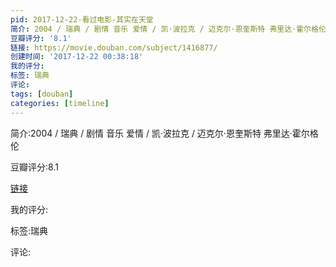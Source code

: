```yaml
---
pid: 2017-12-22-看过电影-其实在天堂
简介: 2004 / 瑞典 / 剧情 音乐 爱情 / 凯·波拉克 / 迈克尔·恩奎斯特 弗里达·霍尔格伦
豆瓣评分: '8.1'
链接: https://movie.douban.com/subject/1416877/
创建时间: '2017-12-22 00:38:18'
我的评分:
标签: 瑞典
评论:
tags: [douban]
categories: [timeline]
---
```

简介:2004 / 瑞典 / 剧情 音乐 爱情 / 凯·波拉克 / 迈克尔·恩奎斯特 弗里达·霍尔格伦

豆瓣评分:8.1

[链接](https://movie.douban.com/subject/1416877/)

我的评分:

标签:瑞典

评论:

